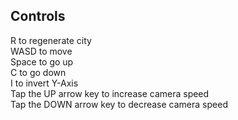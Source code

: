<h2>Controls</h2>
R to regenerate city<br>
WASD to move<br>
Space to go up<br>
C to go down<br>
I to invert Y-Axis<br>
Tap the UP arrow key to increase camera speed<br>
Tap the DOWN arrow key to decrease camera speed